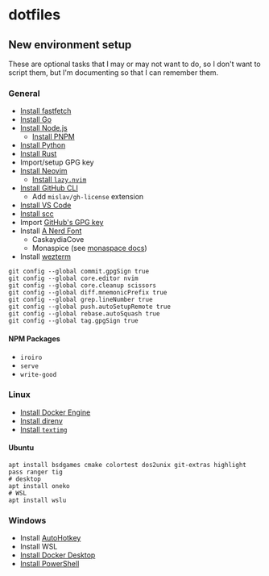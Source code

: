 # dotfiles

## New environment setup

These are optional tasks that I may or may not want to do, so I don't want to script them, but I'm documenting so that I can remember them.

### General

- [Install fastfetch](https://github.com/fastfetch-cli/fastfetch)
- [Install Go](https://go.dev/doc/install)
- [Install Node.js](https://nodejs.org/en)
  - [Install PNPM](https://pnpm.io/installation)
- [Install Python](https://www.python.org/)
- [Install Rust](https://www.rust-lang.org/learn/get-started)
- Import/setup GPG key
- [Install Neovim](https://github.com/neovim/neovim/blob/master/INSTALL.md)
  - [Install `lazy.nvim`](https://lazy.folke.io/installation)
- [Install GitHub CLI](https://github.com/cli/cli)
  - Add `mislav/gh-license` extension
- [Install VS Code](https://code.visualstudio.com/)
- [Install scc](https://github.com/boyter/scc)
- Import [GitHub's GPG key](https://github.com/web-flow.gpg)
- Install [A Nerd Font](https://www.nerdfonts.com/font-downloads)
  - CaskaydiaCove
  - Monaspice (see [monaspace docs](https://monaspace.githubnext.com/))
- Install [wezterm](https://github.com/wez/wezterm)

```shell
git config --global commit.gpgSign true
git config --global core.editor nvim
git config --global core.cleanup scissors
git config --global diff.mnemonicPrefix true
git config --global grep.lineNumber true
git config --global push.autoSetupRemote true
git config --global rebase.autoSquash true
git config --global tag.gpgSign true
```

#### NPM Packages

- `iroiro`
- `serve`
- `write-good`

### Linux

- [Install Docker Engine](https://docs.docker.com/engine/install/)
- [Install direnv](https://direnv.net/)
- [Install `textimg`](https://github.com/jiro4989/textimg)

#### Ubuntu

```shell
apt install bsdgames cmake colortest dos2unix git-extras highlight pass ranger tig
# desktop
apt install oneko
# WSL
apt install wslu
```

### Windows

- Install [AutoHotkey](https://www.autohotkey.com/)
- Install WSL
- [Install Docker Desktop](https://docs.docker.com/desktop/install/windows-install/)
- [Install PowerShell](https://github.com/powershell/PowerShell)
